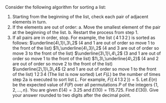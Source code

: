 Consider the following algorithm for sorting a list:
1. Starting from the beginning of the list, check each pair of adjacent elements in turn.
2. If the elements are out of order:
a. Move the smallest element of the pair at the beginning of the list.
b. Restart the process from step 1.
3. If all pairs are in order, stop.
For example, the list $\{\,4\,1\,3\,2\,\}$ is sorted as follows:
$\underline{4\,1}\,3\,2$ ($4$ and $1$ are out of order so move $1$ to the front of the list)
$1\,\underline{4\,3}\,2$ ($4$ and $3$ are out of order so move $3$ to the front of the list)
$\underline{3\,1}\,4\,2$ ($3$ and $1$ are out of order so move $1$ to the front of the list)
$1\,3\,\underline{4\,2}$ ($4$ and $2$ are out of order so move $2$ to the front of the list)
$\underline{2\,1}\,3\,4$ ($2$ and $1$ are out of order so move $1$ to the front of the list)
$1\,2\,3\,4$ (The list is now sorted)
Let $F(L)$ be the number of times step 2a is executed to sort list $L$. For example, $F(\{\,4\,1\,3\,2\,\}) = 5$.
Let $E(n)$ be the expected value of $F(P)$ over all permutations $P$ of the integers $\{1, 2, \dots, n\}$.
You are given $E(4) = 3.25$ and $E(10) = 115.725$.
Find $E(30)$. Give your answer rounded to two digits after the decimal point.